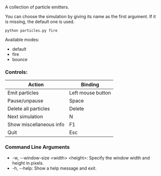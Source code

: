 A collection of particle emitters.

You can choose the simulation by giving its name as the first argument.
If it is missing, the default one is used.
```
python particles.py fire
```
Available modes:
- default
- fire
- bounce


### Controls:
Action | Binding
--- | ---
Emit particles | Left mouse button
Pause/unpause | Space
Delete all particles | Delete
Next simulation | N
Show miscellaneous info | F1
Quit | Esc


### Command Line Arguments
- -w, --window-size \<width> \<height>: Specify the window width and height in pixels.
- -h, --help: Show a help message and exit.

